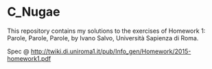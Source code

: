 # C_Nugae

This repository contains my solutions to the exercises of Homework 1: Parole, Parole, Parole,
by Ivano Salvo, Università Sapienza di Roma.

Spec @ http://twiki.di.uniroma1.it/pub/Info_gen/Homework/2015-homework1.pdf

